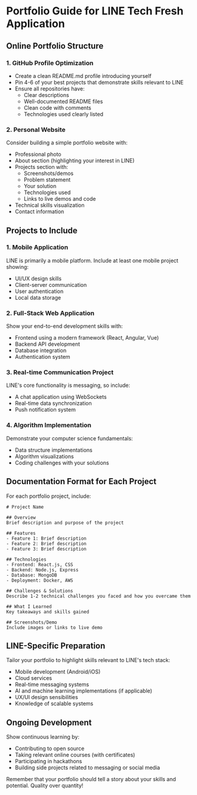 # Portfolio Guide for LINE Tech Fresh Application

## Online Portfolio Structure

### 1. GitHub Profile Optimization
- Create a clean README.md profile introducing yourself
- Pin 4-6 of your best projects that demonstrate skills relevant to LINE
- Ensure all repositories have:
  - Clear descriptions
  - Well-documented README files
  - Clean code with comments
  - Technologies used clearly listed

### 2. Personal Website
Consider building a simple portfolio website with:
- Professional photo
- About section (highlighting your interest in LINE)
- Projects section with:
  - Screenshots/demos
  - Problem statement
  - Your solution
  - Technologies used
  - Links to live demos and code
- Technical skills visualization
- Contact information

## Projects to Include

### 1. Mobile Application
LINE is primarily a mobile platform. Include at least one mobile project showing:
- UI/UX design skills
- Client-server communication
- User authentication
- Local data storage

### 2. Full-Stack Web Application
Show your end-to-end development skills with:
- Frontend using a modern framework (React, Angular, Vue)
- Backend API development
- Database integration
- Authentication system

### 3. Real-time Communication Project
LINE's core functionality is messaging, so include:
- A chat application using WebSockets
- Real-time data synchronization
- Push notification system

### 4. Algorithm Implementation
Demonstrate your computer science fundamentals:
- Data structure implementations
- Algorithm visualizations
- Coding challenges with your solutions

## Documentation Format for Each Project

For each portfolio project, include:
```
# Project Name

## Overview
Brief description and purpose of the project

## Features
- Feature 1: Brief description
- Feature 2: Brief description
- Feature 3: Brief description

## Technologies
- Frontend: React.js, CSS
- Backend: Node.js, Express
- Database: MongoDB
- Deployment: Docker, AWS

## Challenges & Solutions
Describe 1-2 technical challenges you faced and how you overcame them

## What I Learned
Key takeaways and skills gained

## Screenshots/Demo
Include images or links to live demo
```

## LINE-Specific Preparation

Tailor your portfolio to highlight skills relevant to LINE's tech stack:
- Mobile development (Android/iOS)
- Cloud services
- Real-time messaging systems
- AI and machine learning implementations (if applicable)
- UX/UI design sensibilities
- Knowledge of scalable systems

## Ongoing Development
Show continuous learning by:
- Contributing to open source
- Taking relevant online courses (with certificates)
- Participating in hackathons
- Building side projects related to messaging or social media

Remember that your portfolio should tell a story about your skills and potential. Quality over quantity!
